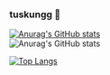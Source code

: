 ### tuskungg 👋

[![Anurag's GitHub stats](https://github-readme-stats.vercel.app/api?username=tuskingcup)](https://github.com/anuraghazra/github-readme-stats)
<br>
![Anurag's GitHub stats](https://github-readme-stats.vercel.app/api?username=anuraghazra&show_icons=true&theme=radical)

[![Top Langs](https://github-readme-stats.vercel.app/api/top-langs/?username=tuskingcup&layout=compact)](https://github.com/anuraghazra/github-readme-stats)
<br>
<!-- [![willianrod's wakatime stats](https://github-readme-stats.vercel.app/api/wakatime?username=tuskingcup)](https://github.com/anuraghazra/github-readme-stats) -->


<!--
**tuskingcup/tuskingcup** is a ✨ _special_ ✨ repository because its `README.md` (this file) appears on your GitHub profile.

Here are some ideas to get you started:

- 🔭 I’m currently working on ...
- 🌱 I’m currently learning ...
- 👯 I’m looking to collaborate on ...
- 🤔 I’m looking for help with ...
- 💬 Ask me about ...
- 📫 How to reach me: ...
- 😄 Pronouns: ...
- ⚡ Fun fact: ...
-->
